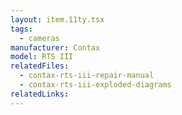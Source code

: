 ```yaml
---
layout: item.11ty.tsx
tags:
  - cameras
manufacturer: Contax
model: RTS III
relatedFiles:
  - contax-rts-iii-repair-manual
  - contax-rts-iii-exploded-diagrams
relatedLinks:
---
```

